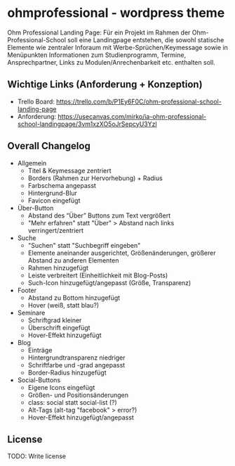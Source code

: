 # ohmprofessional - wordpress theme

Ohm Professional Landing Page:
Für ein Projekt im Rahmen der Ohm-Professional-School soll eine Landingpage entstehen, die sowohl statische Elemente wie zentraler Inforaum mit Werbe-Sprüchen/Keymessage sowie in Menüpunkten Informationen zum Studienprogramm, Termine, Ansprechpartner, Links zu Modulen/Anrechenbarkeit etc. enthalten soll.

## Wichtige Links (Anforderung + Konzeption)
- Trello Board: https://trello.com/b/P1Ey6F0C/ohm-professional-school-landing-page
- Anforderung: https://usecanvas.com/mirko/ia-ohm-professional-school-landingpage/3vm1xzXO5oJrSepcyU3Yzl

## Overall Changelog
- Allgemein
  - Titel & Keymessage zentriert
  - Borders (Rahmen zur Hervorhebung) + Radius
  - Farbschema angepasst
  - Hintergrund-Blur
  - Favicon eingefügt
- Über-Button
  - Abstand des “Über” Buttons zum Text vergrößert
  - "Mehr erfahren" statt "Über" > Abstand nach links verringert/zentriert
- Suche
  - "Suchen" statt "Suchbegriff eingeben"
  - Elemente aneinander ausgerichtet, Größenänderungen, größerer Abstand zu anderen Elementen
  - Rahmen hinzugefügt
  - Leiste verbreitert (Einheitlichkeit mit Blog-Posts)
  - Such-Icon hinzugefügt/angepasst (Größe, Transparenz)
- Footer
  - Abstand zu Bottom hinzugefügt
  - Hover (weiß, statt blau?)
- Seminare
  - Schriftgrad kleiner
  - Überschrift eingefügt
  - Hover-Effekt hinzugefügt
- Blog
  - Einträge
  - Hintergrundtransparenz niedriger
  - Schriftfarbe und -grad angepasst
  - Border-Radius hinzugefügt
- Social-Buttons
  - Eigene Icons eingefügt
  - Größen- und Positionsänderungen
  - class: social statt social-list (?)
  - Alt-Tags (alt-tag "facebook" > error?)
  - Hover-Effekt hinzugefügt/angepasst



## License

TODO: Write license
